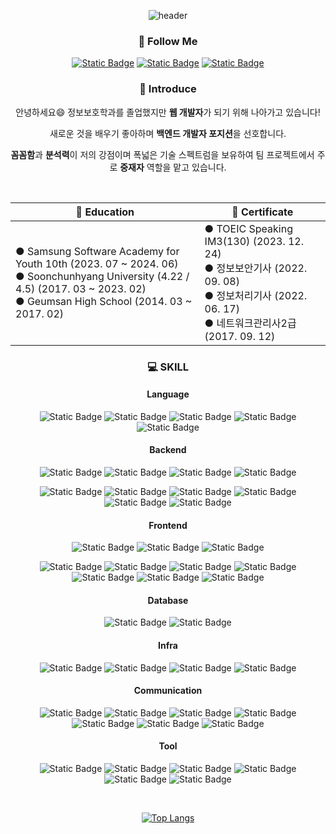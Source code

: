 <div align="center">
  
![header](https://capsule-render.vercel.app/api?type=venom&color=auto&text=Welcome%20to%20Chanhong's%20GitHub%20&animation=twinkling&fontSize=35&height=250)

<h3>🌈 Follow Me </h3>

<a href="https://onedayonepost.tistory.com/">![Static Badge](https://img.shields.io/badge/BLOG-%23EA4335?style=flat&logo=tistory)</a>
<a href="mailto:chanhong9784@naver.com.com">![Static Badge](https://img.shields.io/badge/chanhong9784%40naver.com-%23EA4335?style=flat&logo=gmail&logoColor=white)</a>
<a href="https://www.instagram.com/cks._.hong/">![Static Badge](https://img.shields.io/badge/INSTAGRAM-%23E4405F?style=flat&logo=instagram&logoColor=white)</a>

<h3>🎤 Introduce </h3>

안녕하세요😄 정보보호학과를 졸업했지만 <strong>웹 개발자</strong>가 되기 위해 나아가고 있습니다!

새로운 것을 배우기 좋아하며 <strong>백엔드 개발자 포지션</strong>을 선호합니다.

<strong>꼼꼼함</strong>과 <strong>분석력</strong>이 저의 강점이며 폭넓은 기술 스펙트럼을 보유하여 팀 프로젝트에서 주로 <strong>중재자</strong> 역할을 맡고 있습니다.

<br />

|🏫 Education|🎫 Certificate|
|---|---|
| ● Samsung Software Academy for Youth 10th (2023. 07 ~ 2024. 06)<br/> ● Soonchunhyang University (4.22 / 4.5) (2017. 03 ~ 2023. 02)<br/> ● Geumsan High School (2014. 03 ~ 2017. 02)| ● TOEIC Speaking IM3(130) (2023. 12. 24)<br/> ● 정보보안기사 (2022. 09. 08)<br/> ● 정보처리기사 (2022. 06. 17)<br/> ● 네트워크관리사2급 (2017. 09. 12)|

<h3>💻 SKILL</h3>

<h4>Language</h4>

![Static Badge](https://img.shields.io/badge/Java-%231E8CBE?style=flat)
![Static Badge](https://img.shields.io/badge/Javascript-%23F7DF1E?style=flat&logo=Javascript&logoColor=white)
![Static Badge](https://img.shields.io/badge/Typescript-%233178C6?style=flat&logo=Typescript&logoColor=white)
![Static Badge](https://img.shields.io/badge/HTML5-%23E34F26?style=flat&logo=html5&logoColor=white)
![Static Badge](https://img.shields.io/badge/CSS3-%231572B6?style=flat&logo=css3&logoColor=white)

<h4>Backend</h4>

![Static Badge](https://img.shields.io/badge/Spring_Boot-%236DB33F?style=flat&logo=SpringBoot&logoColor=white)
![Static Badge](https://img.shields.io/badge/Spring-%236DB33F?style=flat&logo=Spring&logoColor=white)
![Static Badge](https://img.shields.io/badge/JSP-black?style=flat&logoColor=white)
![Static Badge](https://img.shields.io/badge/Servlet-black?style=flat&logoColor=white)

![Static Badge](https://img.shields.io/badge/Json_Web_Token-%23000000?style=flat&logo=jsonwebtokens&logoColor=white)
![Static Badge](https://img.shields.io/badge/Spring_Security-%236DB33F?style=flat&logo=SpringSecurity&logoColor=white)
![Static Badge](https://img.shields.io/badge/MyBatis-black?style=flat&logoColor=white)
![Static Badge](https://img.shields.io/badge/JPA-black?style=flat&logoColor=white)
![Static Badge](https://img.shields.io/badge/Query%20DSL-blue?style=flat&logoColor=white)
![Static Badge](https://img.shields.io/badge/STOMP-%23000000?style=flat)

<h4>Frontend</h4>

![Static Badge](https://img.shields.io/badge/Vue.js-%234FC08D?style=flat&logo=Vue.js&logoColor=white)
![Static Badge](https://img.shields.io/badge/React-%2361DAFB?style=flat&logo=react&logoColor=white)
![Static Badge](https://img.shields.io/badge/React%20Native-%2361DAFB?style=flat&logo=React&logoColor=white)

![Static Badge](https://img.shields.io/badge/Bootstrap-%237952B3?style=flat&logo=Bootstrap&logoColor=white)
![Static Badge](https://img.shields.io/badge/MUI-%23007FFF?style=flat&logo=mui&logoColor=white)
![Static Badge](https://img.shields.io/badge/Pinia-%23ffd859?style=flat)
![Static Badge](https://img.shields.io/badge/STOMP-%23000000?style=flat)
![Static Badge](https://img.shields.io/badge/Redux-%23764ABC?style=flat&logo=Redux&logoColor=white)
![Static Badge](https://img.shields.io/badge/Redux_Saga-%23764ABC?style=flat&logo=ReduxSaga&logoColor=white)
![Static Badge](https://img.shields.io/badge/Styled_Components-%23DB7093?style=flat&logo=styledcomponents&logoColor=white)

<h4>Database</h4>

![Static Badge](https://img.shields.io/badge/MySQL-%234479A1?style=flat&logo=mysql&logoColor=white)
![Static Badge](https://img.shields.io/badge/Redis-%23DC382D?style=flat&logo=redis&logoColor=white)

<h4>Infra</h4>

![Static Badge](https://img.shields.io/badge/Jenkins-%23D24939?style=flat&logo=Jenkins&logoColor=white)
![Static Badge](https://img.shields.io/badge/Amazon_EC2-%23FF9900?style=flat&logo=amazonec2&logoColor=white)
![Static Badge](https://img.shields.io/badge/Docker-%232496ED?style=flat&logo=docker&logoColor=white)
![Static Badge](https://img.shields.io/badge/Nginx-%23009639?style=flat&logo=nginx&logoColor=white)

<h4>Communication</h4>

![Static Badge](https://img.shields.io/badge/Mattermost-%230058CC?style=flat&logo=Mattermost&logoColor=white)
![Static Badge](https://img.shields.io/badge/Figma-%23F24E1E?style=flat&logo=Figma&logoColor=white)
![Static Badge](https://img.shields.io/badge/Github-%23181717?style=flat&logo=Github&logoColor=white)
![Static Badge](https://img.shields.io/badge/GitLab-%23FC6D26?style=flat&logo=GitLab&logoColor=white)
![Static Badge](https://img.shields.io/badge/Jira-%230052CC?style=flat&logo=Jira&logoColor=white)
![Static Badge](https://img.shields.io/badge/Notion-%23000000?style=flat&logo=Notion&logoColor=white)
![Static Badge](https://img.shields.io/badge/Jandi-%2300c473?style=flat&logoColor=white)

<h4>Tool</h4>

![Static Badge](https://img.shields.io/badge/Intellij_IDEA-black?style=flat&logo=intellijidea&logoColor=white)
![Static Badge](https://img.shields.io/badge/Eclipse-%232C2255?style=flat&logo=Eclipse%20IDE&logoColor=white)
![Static Badge](https://img.shields.io/badge/VSCODE-%23007ACC?style=flat&logo=VisualStudioCode&logoColor=white)
![Static Badge](https://img.shields.io/badge/Postman-%23FF6C37?style=flat&logo=Postman&logoColor=white)
![Static Badge](https://img.shields.io/badge/Putty-%23007ACC?style=flat&logoColor=white)
![Static Badge](https://img.shields.io/badge/MySQL%20Workbench-%234479A1?style=flat&logo=mysql&logoColor=white)

<br />

﻿[![Top Langs](https://github-readme-stats.vercel.app/api/top-langs/?username=chanhong9764&langs_count=10&layout=compact&theme=dark)](https://github.com/chanhong9764/chanhong9764)

 </div>
